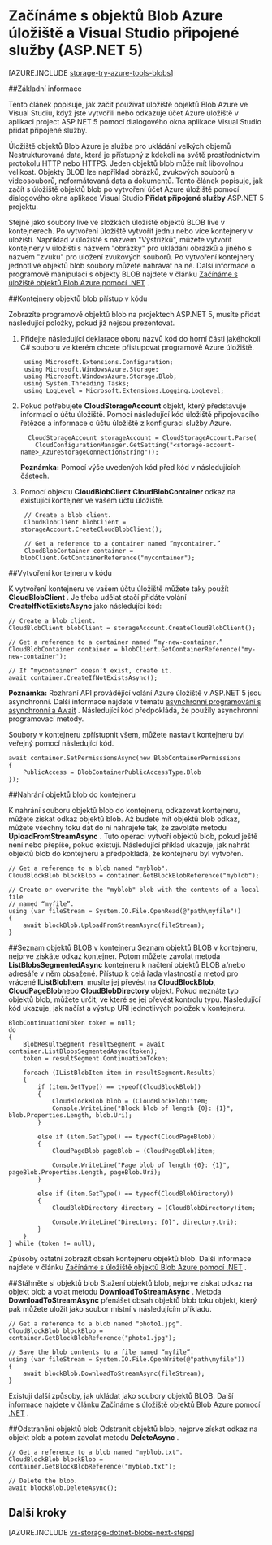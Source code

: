<properties
    pageTitle="Začínáme s objektů blob úložiště a Visual Studio připojené služby (ASP.NET 5) | Microsoft Azure"
    description="Jak začít používat úložiště objektů Blob Azure v projektu Visual Studio ASP.NET 5 po vytvoření úložiště účtu pomocí aplikace Visual Studio připojené služby"
    services="storage"
    documentationCenter=""
    authors="TomArcher"
    manager="douge"
    editor=""/>

<tags
    ms.service="storage"
    ms.workload="web"
    ms.tgt_pltfrm="vs-getting-started"
    ms.devlang="na"
    ms.topic="article"
    ms.date="07/18/2016"
    ms.author="tarcher"/>

# <a name="get-started-with-azure-blob-storage-and-visual-studio-connected-services-aspnet-5"></a>Začínáme s objektů Blob Azure úložiště a Visual Studio připojené služby (ASP.NET 5)

[AZURE.INCLUDE [storage-try-azure-tools-blobs](../../includes/storage-try-azure-tools-blobs.md)]

##<a name="overview"></a>Základní informace

Tento článek popisuje, jak začít používat úložiště objektů Blob Azure ve Visual Studiu, když jste vytvořili nebo odkazuje účet Azure úložiště v aplikaci project ASP.NET 5 pomocí dialogového okna aplikace Visual Studio přidat připojené služby.

Úložiště objektů Blob Azure je služba pro ukládání velkých objemů Nestrukturovaná data, která je přístupný z kdekoli na světě prostřednictvím protokolu HTTP nebo HTTPS. Jeden objektů blob může mít libovolnou velikost. Objekty BLOB lze například obrázků, zvukových souborů a videosouborů, neformátovaná data a dokumentů. Tento článek popisuje, jak začít s úložiště objektů blob po vytvoření účet Azure úložiště pomocí dialogového okna aplikace Visual Studio **Přidat připojené služby** ASP.NET 5 projektu.

Stejně jako soubory live ve složkách úložiště objektů BLOB live v kontejnerech. Po vytvoření úložiště vytvořit jednu nebo více kontejnery v úložišti. Například v úložiště s názvem "Výstřižků", můžete vytvořit kontejnery v úložišti s názvem "obrázky" pro ukládání obrázků a jiného s názvem "zvuku" pro uložení zvukových souborů. Po vytvoření kontejnery jednotlivé objektů blob soubory můžete nahrávat na ně. Další informace o programově manipulaci s objekty BLOB najdete v článku [Začínáme s úložiště objektů Blob Azure pomocí .NET](storage-dotnet-how-to-use-blobs.md) .

##<a name="access-blob-containers-in-code"></a>Kontejnery objektů blob přístup v kódu

Zobrazíte programově objektů blob na projektech ASP.NET 5, musíte přidat následující položky, pokud již nejsou prezentovat.

1. Přidejte následující deklarace oboru názvů kód do horní části jakéhokoli C# souboru ve kterém chcete přistupovat programově Azure úložiště.

        using Microsoft.Extensions.Configuration;
        using Microsoft.WindowsAzure.Storage;
        using Microsoft.WindowsAzure.Storage.Blob;
        using System.Threading.Tasks;
        using LogLevel = Microsoft.Extensions.Logging.LogLevel;

2. Pokud potřebujete **CloudStorageAccount** objekt, který představuje informací o účtu úložiště. Pomocí následující kód úložiště připojovacího řetězce a informace o účtu úložiště z konfiguraci služby Azure.

         CloudStorageAccount storageAccount = CloudStorageAccount.Parse(
           CloudConfigurationManager.GetSetting("<storage-account-name>_AzureStorageConnectionString"));

    **Poznámka:** Pomocí výše uvedených kód před kód v následujících částech.


3. Pomocí objektu **CloudBlobClient** **CloudBlobContainer** odkaz na existující kontejner ve vašem účtu úložiště.

        // Create a blob client.
        CloudBlobClient blobClient = storageAccount.CreateCloudBlobClient();

        // Get a reference to a container named “mycontainer.”
        CloudBlobContainer container = blobClient.GetContainerReference("mycontainer");



##<a name="create-a-container-in-code"></a>Vytvoření kontejneru v kódu

K vytvoření kontejneru ve vašem účtu úložiště můžete taky použít **CloudBlobClient** . Je třeba udělat stačí přidáte volání **CreateIfNotExistsAsync** jako následující kód:

    // Create a blob client.
    CloudBlobClient blobClient = storageAccount.CreateCloudBlobClient();

    // Get a reference to a container named “my-new-container.”
    CloudBlobContainer container = blobClient.GetContainerReference("my-new-container");

    // If “mycontainer” doesn’t exist, create it.
    await container.CreateIfNotExistsAsync();


**Poznámka:** Rozhraní API provádějící volání Azure úložiště v ASP.NET 5 jsou asynchronní. Další informace najdete v tématu [asynchronní programování s asynchronní a Await](http://msdn.microsoft.com/library/hh191443.aspx) . Následující kód předpokládá, že použily asynchronní programovací metody.

Soubory v kontejneru zpřístupnit všem, můžete nastavit kontejneru byl veřejný pomocí následující kód.

    await container.SetPermissionsAsync(new BlobContainerPermissions
    {
        PublicAccess = BlobContainerPublicAccessType.Blob
    });

##<a name="upload-a-blob-into-a-container"></a>Nahrání objektů blob do kontejneru

K nahrání souboru objektů blob do kontejneru, odkazovat kontejneru, můžete získat odkaz objektů blob. Až budete mít objektů blob odkaz, můžete všechny toku dat do ní nahrajete tak, že zavoláte metodu **UploadFromStreamAsync** . Tuto operaci vytvoří objektů blob, pokud ještě není nebo přepíše, pokud existují. Následující příklad ukazuje, jak nahrát objektů blob do kontejneru a předpokládá, že kontejneru byl vytvořen.

    // Get a reference to a blob named "myblob".
    CloudBlockBlob blockBlob = container.GetBlockBlobReference("myblob");

    // Create or overwrite the "myblob" blob with the contents of a local file
    // named “myfile”.
    using (var fileStream = System.IO.File.OpenRead(@"path\myfile"))
    {
        await blockBlob.UploadFromStreamAsync(fileStream);
    }

##<a name="list-the-blobs-in-a-container"></a>Seznam objektů BLOB v kontejneru
Seznam objektů BLOB v kontejneru, nejprve získáte odkaz kontejner. Potom můžete zavolat metoda **ListBlobsSegmentedAsync** kontejneru k načtení objektů BLOB a/nebo adresáře v něm obsažené. Přístup k celá řada vlastností a metod pro vrácené **IListBlobItem**, musíte jej převést na **CloudBlockBlob**, **CloudPageBlob**nebo **CloudBlobDirectory** objekt. Pokud neznáte typ objektů blob, můžete určit, ve které se jej převést kontrolu typu. Následující kód ukazuje, jak načíst a výstup URI jednotlivých položek v kontejneru.

    BlobContinuationToken token = null;
    do
    {
        BlobResultSegment resultSegment = await container.ListBlobsSegmentedAsync(token);
        token = resultSegment.ContinuationToken;

        foreach (IListBlobItem item in resultSegment.Results)
        {
            if (item.GetType() == typeof(CloudBlockBlob))
            {
                CloudBlockBlob blob = (CloudBlockBlob)item;
                Console.WriteLine("Block blob of length {0}: {1}", blob.Properties.Length, blob.Uri);
            }

            else if (item.GetType() == typeof(CloudPageBlob))
            {
                CloudPageBlob pageBlob = (CloudPageBlob)item;

                Console.WriteLine("Page blob of length {0}: {1}", pageBlob.Properties.Length, pageBlob.Uri);
            }

            else if (item.GetType() == typeof(CloudBlobDirectory))
            {
                CloudBlobDirectory directory = (CloudBlobDirectory)item;

                Console.WriteLine("Directory: {0}", directory.Uri);
            }
        }
    } while (token != null);

Způsoby ostatní zobrazit obsah kontejneru objektů blob. Další informace najdete v článku [Začínáme s úložiště objektů Blob Azure pomocí .NET](storage-dotnet-how-to-use-blobs.md#list-the-blobs-in-a-container) .

##<a name="download-a-blob"></a>Stáhněte si objektů blob
Stažení objektů blob, nejprve získat odkaz na objekt blob a volat metodu **DownloadToStreamAsync** . Metoda **DownloadToStreamAsync** přenášet obsah objektů blob toku objekt, který pak můžete uložit jako soubor místní v následujícím příkladu.

    // Get a reference to a blob named "photo1.jpg".
    CloudBlockBlob blockBlob = container.GetBlockBlobReference("photo1.jpg");

    // Save the blob contents to a file named “myfile”.
    using (var fileStream = System.IO.File.OpenWrite(@"path\myfile"))
    {
        await blockBlob.DownloadToStreamAsync(fileStream);
    }

Existují další způsoby, jak ukládat jako soubory objektů BLOB. Další informace najdete v článku [Začínáme s úložiště objektů Blob Azure pomocí .NET](storage-dotnet-how-to-use-blobs.md#download-blobs) .

##<a name="delete-a-blob"></a>Odstranění objektů blob
Odstranit objektů blob, nejprve získat odkaz na objekt blob a potom zavolat metodu **DeleteAsync** .

    // Get a reference to a blob named "myblob.txt".
    CloudBlockBlob blockBlob = container.GetBlockBlobReference("myblob.txt");

    // Delete the blob.
    await blockBlob.DeleteAsync();

## <a name="next-steps"></a>Další kroky

[AZURE.INCLUDE [vs-storage-dotnet-blobs-next-steps](../../includes/vs-storage-dotnet-blobs-next-steps.md)]
